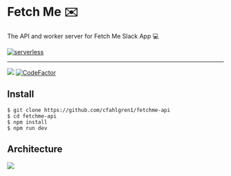 # Fetch Me ✉️

The API and worker server for Fetch Me Slack App 💻

[![serverless](http://public.serverless.com/badges/v3.svg)](http://www.serverless.com)

---

![](https://img.shields.io/badge/express.js-4.x-red?logo=express.js&style=for-the-badge)
[![CodeFactor](https://www.codefactor.io/repository/github/cfahlgren1/fetchme-worker/badge?s=fd8362013010c309d7f6aea24b20f0d04c15be96)](https://www.codefactor.io/repository/github/cfahlgren1/fetchme-worker)

## Install

    $ git clone https://github.com/cfahlgren1/fetchme-api
    $ cd fetchme-api
    $ npm install
    $ npm run dev

## Architecture

![](https://i.ibb.co/c889nfF/lambda-architecture.png)
